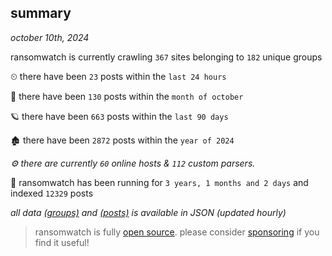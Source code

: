 
## summary
_october 10th, 2024_

ransomwatch is currently crawling `367` sites belonging to `182` unique groups

⏲ there have been `23` posts within the `last 24 hours`

🦈 there have been `130` posts within the `month of october`

🪐 there have been `663` posts within the `last 90 days`

🏚 there have been `2872` posts within the `year of 2024`

_⚙️ there are currently `60` online hosts & `112` custom parsers._

🦕 ransomwatch has been running for `3 years, 1 months and 2 days` and indexed `12329` posts

_all data  [(groups)](http://ransomwhat.telemetry.ltd/groups) and [(posts)](http://ransomwhat.telemetry.ltd/posts) is available in JSON (updated hourly)_

> ransomwatch is fully [open source](https://github.com/joshhighet/ransomwatch#ransomwatch--). please consider [sponsoring](https://github.com/sponsors/joshhighet) if you find it useful!
